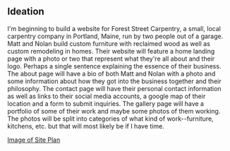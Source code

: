 ## Ideation
I'm beginning to build a website for Forest Street Carpentry, a small, local
carpentry company in Portland, Maine, run by two people out of a garage. Matt and
Nolan build custom furniture with reclaimed wood as well as custom remodeling in homes.
Their website will feature a home landing page with a photo or two that represent
what they're all about and their logo. Perhaps a single sentence explaining the
essence of their business. The about page will have a bio of both Matt and Nolan
with a photo and some information about how they got into the business together and
their philosophy. The contact page will have their personal contact information as
well as links to their social media accounts, a google map of their location and a
form to submit inquiries. The gallery page will have a portfolio of some of their
work and maybe some photos of them working. The photos will be split into categories
of what kind of work--furniture, kitchens, etc. but that will most likely be if I have time.

[Image of Site Plan](341-final/images/site-plan.JPG)

